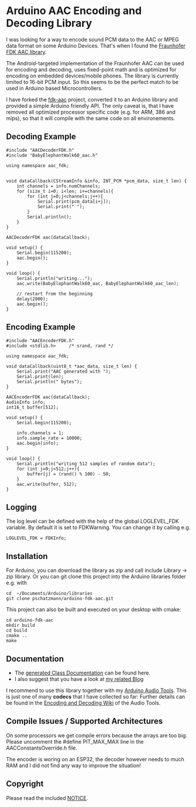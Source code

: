 
# Arduino AAC Encoding and Decoding Library

I was looking for a way to encode sound PCM data to the AAC or MPEG data format on some Arduino Devices. That's when I found  the [Fraunhofer FDK AAC library](https://en.wikipedia.org/wiki/Fraunhofer_FDK_AAC). 

The Android-targeted implementation of the Fraunhofer AAC can be used for encoding and decoding, uses fixed-point math and is optimized for encoding on embedded devices/mobile phones. The library is currently limited to 16-bit PCM input. So this seems to be the perfect match to be used in Arduino based Microcontrollers.

I have forked the [fdk-aac](https://github.com/mstorsjo/fdk-aac/tree/v2.0.1) project,  converted it to an Arduino library and provided a simple Arduino friendly API. The only caveat is, that I have removed all optimized processor specific code (e.g. for ARM, 386 and mips), so that it will compile with the same code on all environements.


## Decoding Example

```
#include "AACDecoderFDK.h"
#include "BabyElephantWalk60_aac.h"

using namespace aac_fdk;


void dataCallback(CStreamInfo &info, INT_PCM *pcm_data, size_t len) {
    int channels = info.numChannels;
    for (size_t i=0; i<len; i+=channels){
        for (int j=0;j<channels;j++){
            Serial.print(pcm_data[i+j]);
            Serial.print(" ");
        }
        Serial.println();
    }
}

AACDecoderFDK aac(dataCallback);

void setup() {
    Serial.begin(115200);
    aac.begin();
}

void loop() {
    Serial.println("writing...");
    aac.write(BabyElephantWalk60_aac, BabyElephantWalk60_aac_len);    

    // restart from the beginning
    delay(2000);
    aac.begin();
}

```

## Encoding Example

```
#include "AACEncoderFDK.h"
#include <stdlib.h>     /* srand, rand */

using namespace aac_fdk;

void dataCallback(uint8_t *aac_data, size_t len) {
    Serial.print("AAC generated with ");
    Serial.print(len);
    Serial.println(" bytes");
}

AACEncoderFDK aac(dataCallback);
AudioInfo info;
int16_t buffer[512];

void setup() {
    Serial.begin(115200);

    info.channels = 1;
    info.sample_rate = 10000;
    aac.begin(info);
}

void loop() {
    Serial.println("writing 512 samples of random data");
    for (int j=0;j<512;j++){
        buffer[j] = (rand() % 100) - 50;         
    }
    aac.write(buffer, 512);
}

```

## Logging

The log level can be defined with the help of the global LOGLEVEL_FDK variable. By default it is set to FDKWarning. You can change it by calling e.g.
```
LOGLEVEL_FDK = FDKInfo;
```

## Installation

For Arduino, you can download the library as zip and call include Library -> zip library. Or you can git clone this project into the Arduino libraries folder e.g. with

```
cd  ~/Documents/Arduino/libraries
git clone pschatzmann/arduino-fdk-aac.git
```

This project can also be built and executed on your desktop with cmake:

```
cd arduino-fdk-aac
mkdir build
cd build
cmake ..
make
```
  

## Documentation

- The [generated Class Documentation](https://pschatzmann.github.io/arduino-fdk-aac/html/annotated.html) can be found here.
- I also suggest that you have a look at [my related Blog](https://www.pschatzmann.ch/home/2021/08/13/audio-decoders-for-microcontrollers/)

I recommend to use this library together with my [Arduino Audio Tools](https://github.com/pschatzmann/arduino-audio-tools). 
This is just one of many __codecs__ that I have collected so far: Further details can be found in the [Encoding and Decoding Wiki](https://github.com/pschatzmann/arduino-audio-tools/wiki/Encoding-and-Decoding-of-Audio) of the Audio Tools.

## Compile Issues / Supported Architectures

On some processors we get compile errors because the arrays are too big.  
Please uncomment the #define PIT_MAX_MAX line in the AACConstantsOverride.h file. 

The encoder is woring on an  ESP32, the decoder however needs to much RAM and I did not find any way to improve the situation!

## Copyright

Please read the included [NOTICE](NOTICE).
